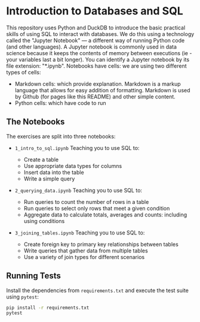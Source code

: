 # Introduction to Databases and SQL #

This repository uses Python and DuckDB to introduce the basic practical skills of using SQL to interact with databases.
We do this using a technology called the "Jupyter Notebook" — a different way of running Python code (and other languages).
A Jupyter notebook is commonly used in data science because it keeps the contents of memory between executions
(ie - your variables last a bit longer). You can identify a Jupyter notebook by its file extension: "*.ipynb".
Notebooks have cells: we are using two different types of cells:

- Markdown cells: which provide explanation. Markdown is a markup language that allows for easy addition of formatting.
Markdown is used by Github (for pages like this README) and other simple content.
- Python cells: which have code to run

## The Notebooks ##

The exercises are split into three notebooks:

- `1_intro_to_sql.ipynb` Teaching you to use SQL to:
  - Create a table
  - Use appropriate data types for columns
  - Insert data into the table
  - Write a simple query

- `2_querying_data.ipynb`  Teaching you to use SQL to:
  - Run queries to count the number of rows in a table
  - Run queries to select only rows that meet a given condition
  - Aggregate data to calculate totals, averages and counts: including using conditions

- `3_joining_tables.ipynb` Teaching you to use SQL to:
  
  - Create foreign key to primary key relationships between tables
  - Write queries that gather data from multiple tables
  - Use a variety of join types for different scenarios

## Running Tests

Install the dependencies from `requirements.txt` and execute the test suite using `pytest`:

```bash
pip install -r requirements.txt
pytest
```
